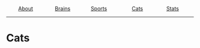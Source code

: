 <p align="center">
  <a href="https://tantanbrainman.github.io/about">About</a>
  &nbsp;&nbsp;&nbsp;&nbsp;&nbsp;&nbsp;&nbsp;&nbsp;&nbsp;&nbsp;&nbsp;&nbsp;&nbsp;
  <a href="https://tantanbrainman.github.io/brains">Brains</a>
  &nbsp;&nbsp;&nbsp;&nbsp;&nbsp;&nbsp;&nbsp;&nbsp;&nbsp;&nbsp;&nbsp;&nbsp;
  <a href="https://tantanbrainman.github.io/sports">Sports</a>
  &nbsp;&nbsp;&nbsp;&nbsp;&nbsp;&nbsp;&nbsp;&nbsp;&nbsp;&nbsp;&nbsp;&nbsp;&nbsp;&nbsp;&nbsp;
  <a href="https://tantanbrainman.github.io/cats">Cats</a>
  &nbsp;&nbsp;&nbsp;&nbsp;&nbsp;&nbsp;&nbsp;&nbsp;&nbsp;&nbsp;&nbsp;&nbsp;&nbsp;&nbsp;
  <a href="https://tantanbrainman.github.io/stats">Stats</a>
  &nbsp;
</p>

---

# Cats
